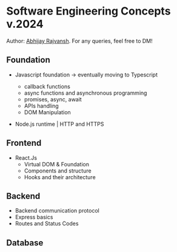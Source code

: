 # Software Engineering Concepts v.2024

Author: [Abhijay Rajvansh](https://x.com/rajvanshtwt). For any queries, feel free to DM!

## Foundation 
- Javascript foundation -> eventually moving to Typescript
  - callback functions
  - async functions and asynchronous programming
  - promises, async, await
  - APIs handling
  - DOM Manipulation

- Node.js runtime | HTTP and HTTPS

## Frontend
- React.Js
  - Virtual DOM & Foundation
  - Components and structure
  - Hooks and their architecture

## Backend
- Backend communication protocol
- Express basics
- Routes and Status Codes

## Database